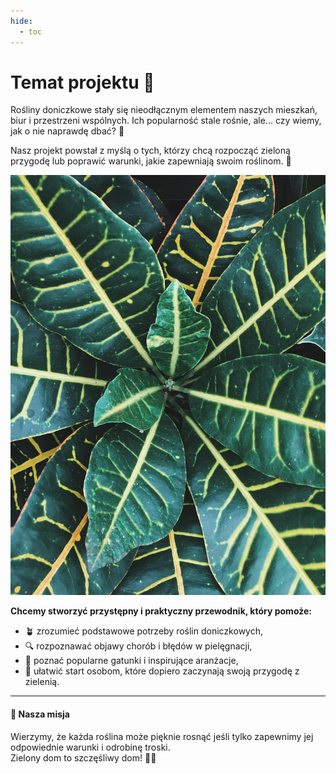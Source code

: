 ```yaml
---
hide:
  - toc
---
```

# Temat projektu 🌿



Rośliny doniczkowe stały się nieodłącznym elementem naszych mieszkań, biur i przestrzeni wspólnych. Ich popularność stale rośnie, ale... czy wiemy, jak o nie naprawdę dbać? 🤔


Nasz projekt powstał z myślą o tych, którzy chcą rozpocząć zieloną przygodę lub poprawić warunki, jakie zapewniają swoim roślinom. 🌱



 ![Roślina](img/zakonczenie.jpg)




 **Chcemy stworzyć przystępny i praktyczny przewodnik, który pomoże:**



  - 🪴 zrozumieć podstawowe potrzeby roślin doniczkowych,
  - 🔍 rozpoznawać objawy chorób i błędów w pielęgnacji,
  - 📸 poznać popularne gatunki i inspirujące aranżacje,
  - 🌿 ułatwić start osobom, które dopiero zaczynają swoją przygodę z zielenią.

---

#### 💚 Nasza misja

Wierzymy, że każda roślina może pięknie rosnąć jeśli tylko zapewnimy jej odpowiednie warunki i odrobinę troski.  
Zielony dom to szczęśliwy dom! 🏡🌿
